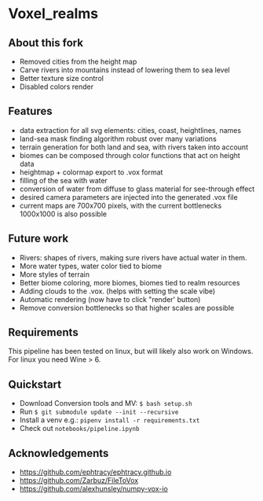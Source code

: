 # Voxel_realms

## About this fork

- Removed cities from the height map
- Carve rivers into mountains instead of lowering them to sea level
- Better texture size control
- Disabled colors render


## Features
- data extraction for all svg elements: cities, coast, heightlines, names
- land-sea mask finding algorithm robust over many variations
- terrain generation for both land and sea, with rivers taken into account
- biomes can be composed through color functions that act on height data
- heightmap + colormap export to .vox format
- filling of the sea with water
- conversion of water from diffuse to glass material for see-through effect
- desired camera parameters are injected into the generated .vox file
- current maps are 700x700 pixels, with the current bottlenecks 1000x1000 is also possible

## Future work
- Rivers: shapes of rivers, making sure rivers have actual water in them.
- More water types, water color tied to biome
- More styles of terrain
- Better biome coloring, more biomes, biomes tied to realm resources
- Adding clouds to the .vox. (helps with setting the scale vibe)
- Automatic rendering (now have to click "render' button)
- Remove conversion bottlenecks so that higher scales are possible

## Requirements
This pipeline has been tested on linux, but will likely also
work on Windows. For linux you need Wine > 6.

## Quickstart
- Download Conversion tools and MV: `$ bash setup.sh` 
- Run `$ git submodule update --init --recursive`
- Install a venv e.g.: `pipenv install -r requirements.txt`
- Check out `notebooks/pipeline.ipynb`

## Acknowledgements
- https://github.com/ephtracy/ephtracy.github.io
- https://github.com/Zarbuz/FileToVox
- https://github.com/alexhunsley/numpy-vox-io
